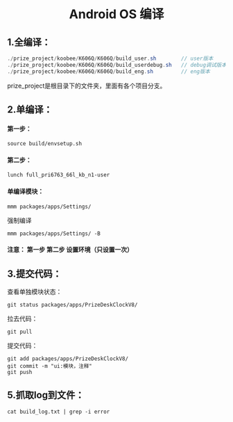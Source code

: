 <h1 align="center">Android OS 编译</h1>

## 1.全编译：

```java
./prize_project/koobee/K606Q/K606Q/build_user.sh        // user版本./prize_project/koobee/K606Q/K606Q/build_userdebug.sh   // debug调试版本./prize_project/koobee/K606Q/K606Q/build_eng.sh         // eng版本
```

prize_project是根目录下的文件夹，里面有各个项目分支。

## 2.单编译：

#### 第一步：
```source build/envsetup.sh
```#### 第二步：

```lunch full_pri6763_66l_kb_n1-user
```#### 单编译模块：

```mmm packages/apps/Settings/
```

强制编译

```mmm packages/apps/Settings/ -B
```#### 注意： 第一步 第二步 设置环境（只设置一次）

## 3.提交代码：

查看单独模块状态：

```
git status packages/apps/PrizeDeskClockV8/
```

拉去代码：

```
git pull
```

提交代码：

```
git add packages/apps/PrizeDeskClockV8/
git commit -m "ui:模块，注释"
git push
```


## 5.抓取log到文件：

```
cat build_log.txt | grep -i error
```
